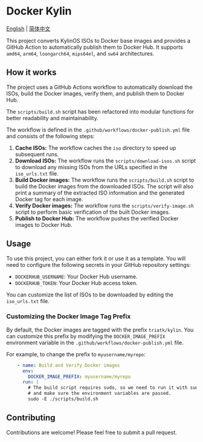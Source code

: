 # Docker Kylin

[English](README.md) | [简体中文](README_zh.md)

This project converts KylinOS ISOs to Docker base images and provides a GitHub Action to automatically publish them to Docker Hub. It supports `amd64`, `arm64`, `loongarch64`, `mips64el`, and `sw64` architectures.

## How it works

The project uses a GitHub Actions workflow to automatically download the ISOs, build the Docker images, verify them, and publish them to Docker Hub.

The `scripts/build.sh` script has been refactored into modular functions for better readability and maintainability.

The workflow is defined in the `.github/workflows/docker-publish.yml` file and consists of the following steps:

1.  **Cache ISOs:** The workflow caches the `iso` directory to speed up subsequent runs.
2.  **Download ISOs:** The workflow runs the `scripts/download-isos.sh` script to download any missing ISOs from the URLs specified in the `iso_urls.txt` file.
2.  **Build Docker images:** The workflow runs the `scripts/build.sh` script to build the Docker images from the downloaded ISOs. The script will also print a summary of the extracted ISO information and the generated Docker tag for each image.
3.  **Verify Docker images:** The workflow runs the `scripts/verify-image.sh` script to perform basic verification of the built Docker images.
4.  **Publish to Docker Hub:** The workflow pushes the verified Docker images to Docker Hub.

## Usage

To use this project, you can either fork it or use it as a template. You will need to configure the following secrets in your GitHub repository settings:

- `DOCKERHUB_USERNAME`: Your Docker Hub username.
- `DOCKERHUB_TOKEN`: Your Docker Hub access token.

You can customize the list of ISOs to be downloaded by editing the `iso_urls.txt` file.

### Customizing the Docker Image Tag Prefix

By default, the Docker images are tagged with the prefix `triatk/kylin`. You can customize this prefix by modifying the `DOCKER_IMAGE_PREFIX` environment variable in the `.github/workflows/docker-publish.yml` file.

For example, to change the prefix to `myusername/myrepo`:

```yaml
    - name: Build and Verify Docker images
      env:
        DOCKER_IMAGE_PREFIX: myusername/myrepo
      run: |
        # The build script requires sudo, so we need to run it with sudo
        # and make sure the environment variables are passed.
        sudo -E ./scripts/build.sh
```

## Contributing

Contributions are welcome! Please feel free to submit a pull request.